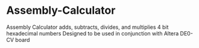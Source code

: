 # Assembly-Calculator
Assembly Calculator adds, subtracts, divides, and multiplies 4 bit hexadecimal numbers
Designed to be used in conjunction with Altera DE0-CV board
